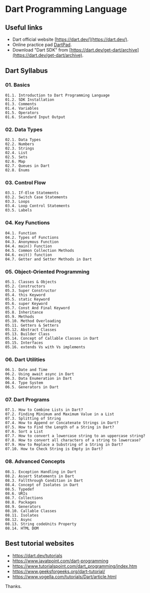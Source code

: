 # Dart Programming Language 

## Useful links
- Dart official website [https://dart.dev/](https://dart.dev/).
- Online practice pad [DartPad](https://dartpad.dev/?). 
- Download "Dart SDK" from [https://dart.dev/get-dart/archive](https://dart.dev/get-dart/archive). 

## Dart Syllabus

### 01. Basics 
    01.1. Introduction to Dart Programming Language 
    01.2. SDK Installation 
    01.3. Comments 
    01.4. Variables 
    01.5. Operators 
    01.6. Standard Input Output 

### 02. Data Types
    02.1. Data Types
    02.2. Numbers
    02.3. Strings
    02.4. List
    02.5. Sets
    02.6. Map
    02.7. Queues in Dart
    02.8. Enums

### 03. Control Flow 
    03.1. If-Else Statements
    03.2. Switch Case Statements
    03.3. Loops
    03.4. Loop Control Statements
    03.5. Labels 

### 04. Key Functions 
    04.1. Function
    04.2. Types of Functions
    04.3. Anonymous Function
    04.4. main() Function
    04.5. Common Collection Methods
    04.6. exit() function
    04.7. Getter and Setter Methods in Dart

### 05. Object-Oriented Programming 
    05.1. Classes & Objects
    05.2. Constructors
    05.3. Super Constructor
    05.4. this Keyword
    05.5. static Keyword
    05.6. super Keyword
    05.7. Const And Final Keyword
    05.8. Inheritance
    05.9. Methods
    05.10. Method Overloading
    05.11. Getters & Setters
    05.12. Abstract Classes
    05.13. Builder Class
    05.14. Concept of Callable Classes in Dart
    05.15. Interfaces
    05.16. extends Vs with Vs implements

### 06. Dart Utilities 
    06.1. Date and Time
    06.2. Using await async in Dart
    06.3. Data Enumeration in Dart
    06.4. Type System
    06.5. Generators in Dart 

### 07. Dart Programs 
    07.1. How to Combine Lists in Dart?
    07.2. Finding Minimum and Maximum Value in a List
    07.3. Splitting of String
    07.4. How to Append or Concatenate Strings in Dart?
    07.5. How to Find the Length of a String in Dart?
    07.6. Sort a List
    07.7. How to convert a lowercase string to an uppercase string?
    07.8. How to convert all characters of a string to lowercase?
    07.9. How to Replace a Substring of a String in Dart?
    07.10. How to Check String is Empty in Dart? 

### 08. Advanced Concepts 
    08.1. Exception Handling in Dart
    08.2. Assert Statements in Dart
    08.3. Fallthrough Condition in Dart
    08.4. Concept of Isolates in Dart
    08.5. Typedef
    08.6. URIs
    08.7. Collections
    08.8. Packages
    08.9. Generators
    08.10. Callable Classes
    08.11. Isolates
    08.12. Async
    08.13. String codeUnits Property
    08.14. HTML DOM

## Best tutorial websites 
- https://dart.dev/tutorials 
- https://www.javatpoint.com/dart-programming
- https://www.tutorialspoint.com/dart_programming/index.htm
- https://www.geeksforgeeks.org/dart-tutorial/ 
- https://www.vogella.com/tutorials/Dart/article.html 

Thanks.
